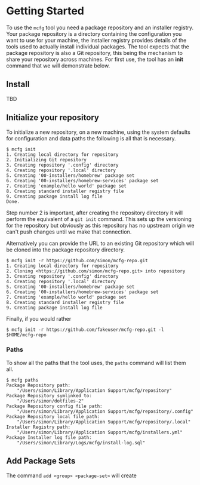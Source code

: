 # Getting Started

To use the `mcfg` tool you need a package repository and an installer registry. Your package repository is a directory
containing the configuration you want to use for your machine, the installer registry provides details of the tools
used to actually install individual packages. The tool expects that the package repository is also a Git repository,
this being the mechanism to share your repository across machines. For first use, the tool has an **init** command 
that we will demonstrate below.

## Install

TBD

## Initialize your repository

To initialize a new repository, on a new machine, using the system defaults for configuration and data paths the 
following is all that is necessary.

```text
$ mcfg init
1. Creating local directory for repository
2. Initializing Git repository
3. Creating repository '.config' directory
4. Creating repository '.local' directory
5. Creating '00-installers/homebrew' package set
6. Creating '00-installers/homebrew-services' package set
7. Creating 'example/hello world' package set
8. Creating standard installer registry file
9. Creating package install log file
Done.
```

Step number 2 is important, after creating the repository directory it will perform the equivalent of a `git init` 
command. This sets up the versioning for the repository but obviously as this repository has no upstream origin 
we can't push changes until we make that connection.

Alternatively you can provide the URL to an existing Git repository which will be cloned into the package repository
directory.

```text
$ mcfg init -r https://github.com/simon/mcfg-repo.git
1. Creating local directory for repository
2. Cloning <https://github.com/simon/mcfg-repo.git> into repository
3. Creating repository '.config' directory
4. Creating repository '.local' directory
5. Creating '00-installers/homebrew' package set
6. Creating '00-installers/homebrew-services' package set
7. Creating 'example/hello world' package set
8. Creating standard installer registry file
9. Creating package install log file
```

Finally, if you would rather

```text
$ mcfg init -r https://github.com/fakeuser/mcfg-repo.git -l $HOME/mcfg-repo
```

### Paths

To show all the paths that the tool uses, the `paths` command will list them all.

```text
$ mcfg paths
Package Repository path:
	"/Users/simon/Library/Application Support/mcfg/repository"
Package Repository symlinked to:
	"/Users/simon/dotfiles-2"
Package Repository config file path:
	"/Users/simon/Library/Application Support/mcfg/repository/.config"
Package Repository local file path:
	"/Users/simon/Library/Application Support/mcfg/repository/.local"
Installer Registry path:
	"/Users/simon/Library/Application Support/mcfg/installers.yml"
Package Installer log file path:
	"/Users/simon/Library/Logs/mcfg/install-log.sql"
```

## Add Package Sets

The command `add <group> <package-set>` will create 
